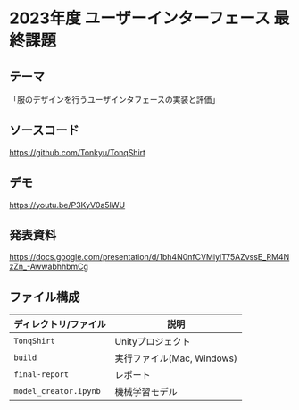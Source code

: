 # 2023年度 ユーザーインターフェース 最終課題
## テーマ
「服のデザインを行うユーザインタフェースの実装と評価」

## ソースコード
https://github.com/Tonkyu/TonqShirt

## デモ
https://youtu.be/P3KyV0a5IWU

## 発表資料
https://docs.google.com/presentation/d/1bh4N0nfCVMiylT75AZvssE_RM4NzZn_-AwwabhhbmCg

## ファイル構成
| ディレクトリ/ファイル | 説明 |
| ---- | ---- |
| `TonqShirt` | Unityプロジェクト |
| `build` | 実行ファイル(Mac, Windows) |
| `final-report` | レポート |
| `model_creator.ipynb` | 機械学習モデル |
